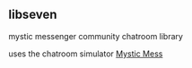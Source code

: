 libseven
-----
mystic messenger community chatroom library

uses the chatroom simulator [Mystic Mess](https://github.com/rfassoc/MysticMess)